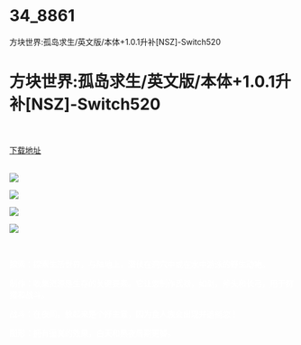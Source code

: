 # 34_8861
方块世界:孤岛求生/英文版/本体+1.0.1升补[NSZ]-Switch520
# 方块世界:孤岛求生/英文版/本体+1.0.1升补[NSZ]-Switch520
 <br/></br>
[下载地址](https://www.switch520.cc/article/8861 "下载地址")
<br/></br>

<p><span style="color: #ffffff;"><strong><img src="https://www.switch520.cc/muke_img/upload_art_editor_20210103-1_0463c397d4dee8fb9cdb39bf6eb4659e.jpg"></strong></span></p>
<p><span style="color: #ffffff;"><strong><img src="https://www.switch520.cc/muke_img/upload_art_editor_20210103-1_acb7081f52e898d4cc57f732fea7fa3d.jpg"></strong></span></p>
<p><span style="color: #ffffff;"><strong><img src="https://www.switch520.cc/muke_img/upload_art_editor_20210103-1_82c0ac9fdf18efd23ee98991edc526ca.jpg"></strong></span></p>
<p><span style="color: #ffffff;"><strong><img src="https://www.switch520.cc/muke_img/upload_art_editor_20210103-1_789b52a1696028e2117ebc26d0a5641f.jpg"></strong></span></p>
<p><span style="color: #ffffff;"><strong>&nbsp;</strong></span></p>
<p><span style="color: #ffffff;"><strong>探索：探索生活世界，与陆地上，潜伏在洞穴中或在水中游泳的野生动物。</strong></span></p>
<p><span style="color: #ffffff;"><strong>制作：收集资源是生存的关键要素。它让您制作武器，如剑，斧头和长弓，用于狩猎和战斗。</strong></span></p>
<p><span style="color: #ffffff;"><strong>战斗：在夜间，躲起来是个好主意，因为食人族会出现并追捕您！</strong></span></p>
<p><span style="color: #ffffff;"><strong>图形：拥有逼真的效果，白天和黑夜周期更替。</strong></span></p>
<p><span style="color: #ffffff;"><strong>&nbsp;</strong></span></p>
<p>&nbsp;</p>
